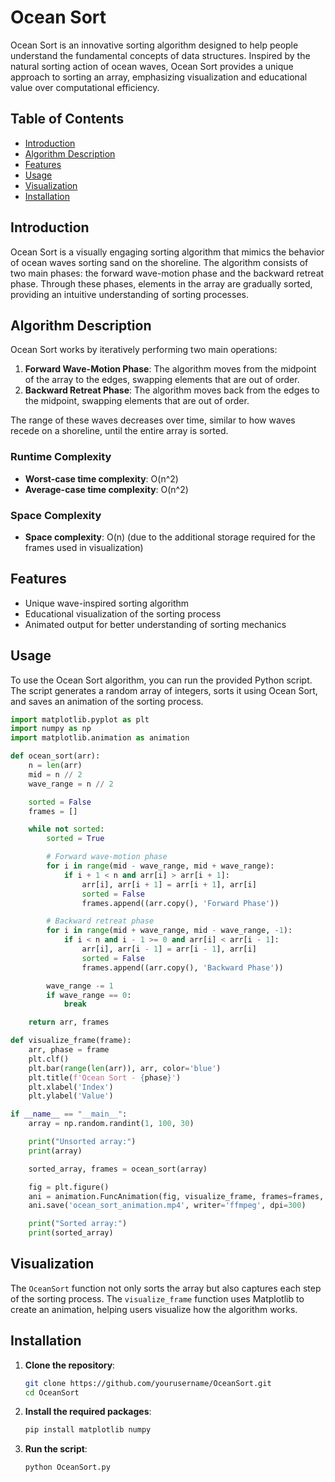 # Ocean Sort

Ocean Sort is an innovative sorting algorithm designed to help people understand the fundamental concepts of data structures. Inspired by the natural sorting action of ocean waves, Ocean Sort provides a unique approach to sorting an array, emphasizing visualization and educational value over computational efficiency.

## Table of Contents

- [Introduction](#introduction)
- [Algorithm Description](#algorithm-description)
- [Features](#features)
- [Usage](#usage)
- [Visualization](#visualization)
- [Installation](#installation)


## Introduction

Ocean Sort is a visually engaging sorting algorithm that mimics the behavior of ocean waves sorting sand on the shoreline. The algorithm consists of two main phases: the forward wave-motion phase and the backward retreat phase. Through these phases, elements in the array are gradually sorted, providing an intuitive understanding of sorting processes.

## Algorithm Description

Ocean Sort works by iteratively performing two main operations:

1. **Forward Wave-Motion Phase**: The algorithm moves from the midpoint of the array to the edges, swapping elements that are out of order.
2. **Backward Retreat Phase**: The algorithm moves back from the edges to the midpoint, swapping elements that are out of order.

The range of these waves decreases over time, similar to how waves recede on a shoreline, until the entire array is sorted.

### Runtime Complexity

- **Worst-case time complexity**: O(n^2)
- **Average-case time complexity**: O(n^2)

### Space Complexity

- **Space complexity**: O(n) (due to the additional storage required for the frames used in visualization)


## Features

- Unique wave-inspired sorting algorithm
- Educational visualization of the sorting process
- Animated output for better understanding of sorting mechanics

## Usage

To use the Ocean Sort algorithm, you can run the provided Python script. The script generates a random array of integers, sorts it using Ocean Sort, and saves an animation of the sorting process.

```python
import matplotlib.pyplot as plt
import numpy as np
import matplotlib.animation as animation

def ocean_sort(arr):
    n = len(arr)
    mid = n // 2
    wave_range = n // 2

    sorted = False
    frames = []

    while not sorted:
        sorted = True

        # Forward wave-motion phase
        for i in range(mid - wave_range, mid + wave_range):
            if i + 1 < n and arr[i] > arr[i + 1]:
                arr[i], arr[i + 1] = arr[i + 1], arr[i]
                sorted = False
                frames.append((arr.copy(), 'Forward Phase'))

        # Backward retreat phase
        for i in range(mid + wave_range, mid - wave_range, -1):
            if i < n and i - 1 >= 0 and arr[i] < arr[i - 1]:
                arr[i], arr[i - 1] = arr[i - 1], arr[i]
                sorted = False
                frames.append((arr.copy(), 'Backward Phase'))

        wave_range -= 1
        if wave_range == 0:
            break

    return arr, frames

def visualize_frame(frame):
    arr, phase = frame
    plt.clf()
    plt.bar(range(len(arr)), arr, color='blue')
    plt.title(f'Ocean Sort - {phase}')
    plt.xlabel('Index')
    plt.ylabel('Value')

if __name__ == "__main__":
    array = np.random.randint(1, 100, 30)

    print("Unsorted array:")
    print(array)

    sorted_array, frames = ocean_sort(array)

    fig = plt.figure()
    ani = animation.FuncAnimation(fig, visualize_frame, frames=frames, interval=200, repeat=False)
    ani.save('ocean_sort_animation.mp4', writer='ffmpeg', dpi=300)

    print("Sorted array:")
    print(sorted_array)
```


## Visualization

The `OceanSort` function not only sorts the array but also captures each step of the sorting process. The `visualize_frame` function uses Matplotlib to create an animation, helping users visualize how the algorithm works.

## Installation

1. **Clone the repository**:

    ```sh
    git clone https://github.com/yourusername/OceanSort.git
    cd OceanSort
    ```

2. **Install the required packages**:

    ```sh
    pip install matplotlib numpy
    ```

3. **Run the script**:

    ```sh
    python OceanSort.py
    ```

